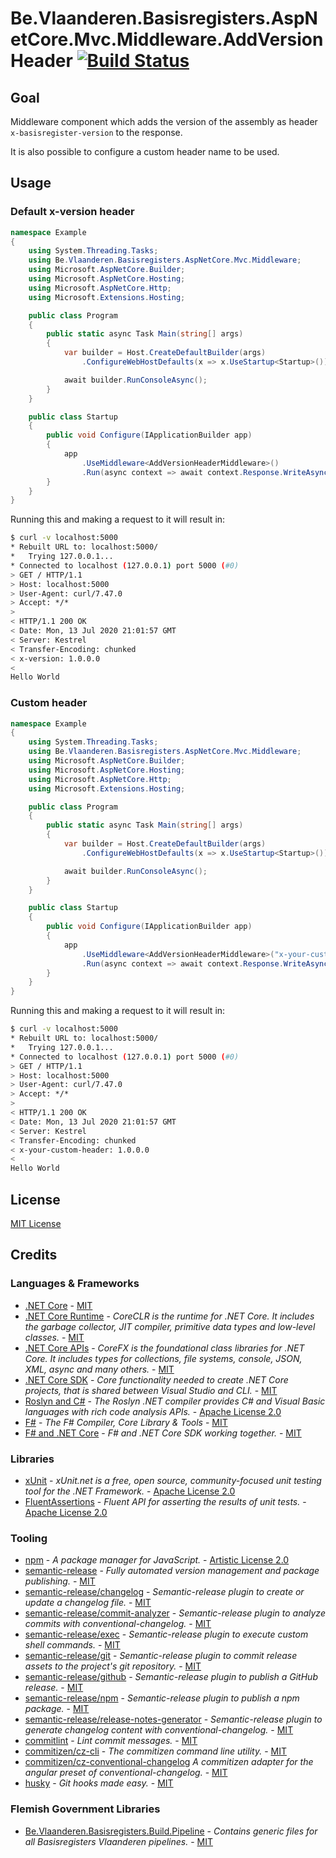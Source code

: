 # Be.Vlaanderen.Basisregisters.AspNetCore.Mvc.Middleware.AddVersionHeader [![Build Status](https://github.com/Informatievlaanderen/version-header-middleware/workflows/Build/badge.svg)](https://github.com/Informatievlaanderen/version-header-middleware/actions)

## Goal

Middleware component which adds the version of the assembly as header `x-basisregister-version` to the response.

It is also possible to configure a custom header name to be used.

## Usage

### Default x-version header

```csharp
namespace Example
{
    using System.Threading.Tasks;
    using Be.Vlaanderen.Basisregisters.AspNetCore.Mvc.Middleware;
    using Microsoft.AspNetCore.Builder;
    using Microsoft.AspNetCore.Hosting;
    using Microsoft.AspNetCore.Http;
    using Microsoft.Extensions.Hosting;

    public class Program
    {
        public static async Task Main(string[] args)
        {
            var builder = Host.CreateDefaultBuilder(args)
                .ConfigureWebHostDefaults(x => x.UseStartup<Startup>());

            await builder.RunConsoleAsync();
        }
    }

    public class Startup
    {
        public void Configure(IApplicationBuilder app)
        {
            app
                .UseMiddleware<AddVersionHeaderMiddleware>()
                .Run(async context => await context.Response.WriteAsync("Hello World"));
        }
    }
}
```

Running this and making a request to it will result in:

```bash
$ curl -v localhost:5000
* Rebuilt URL to: localhost:5000/
*   Trying 127.0.0.1...
* Connected to localhost (127.0.0.1) port 5000 (#0)
> GET / HTTP/1.1
> Host: localhost:5000
> User-Agent: curl/7.47.0
> Accept: */*
>
< HTTP/1.1 200 OK
< Date: Mon, 13 Jul 2020 21:01:57 GMT
< Server: Kestrel
< Transfer-Encoding: chunked
< x-version: 1.0.0.0
<
Hello World
```

### Custom header

```csharp
namespace Example
{
    using System.Threading.Tasks;
    using Be.Vlaanderen.Basisregisters.AspNetCore.Mvc.Middleware;
    using Microsoft.AspNetCore.Builder;
    using Microsoft.AspNetCore.Hosting;
    using Microsoft.AspNetCore.Http;
    using Microsoft.Extensions.Hosting;

    public class Program
    {
        public static async Task Main(string[] args)
        {
            var builder = Host.CreateDefaultBuilder(args)
                .ConfigureWebHostDefaults(x => x.UseStartup<Startup>());

            await builder.RunConsoleAsync();
        }
    }

    public class Startup
    {
        public void Configure(IApplicationBuilder app)
        {
            app
                .UseMiddleware<AddVersionHeaderMiddleware>("x-your-custom-header")
                .Run(async context => await context.Response.WriteAsync("Hello World"));
        }
    }
}
```

Running this and making a request to it will result in:

```bash
$ curl -v localhost:5000
* Rebuilt URL to: localhost:5000/
*   Trying 127.0.0.1...
* Connected to localhost (127.0.0.1) port 5000 (#0)
> GET / HTTP/1.1
> Host: localhost:5000
> User-Agent: curl/7.47.0
> Accept: */*
>
< HTTP/1.1 200 OK
< Date: Mon, 13 Jul 2020 21:01:57 GMT
< Server: Kestrel
< Transfer-Encoding: chunked
< x-your-custom-header: 1.0.0.0
<
Hello World
```

## License

[MIT License](https://choosealicense.com/licenses/mit/)

## Credits

### Languages & Frameworks

* [.NET Core](https://github.com/Microsoft/dotnet/blob/master/LICENSE) - [MIT](https://choosealicense.com/licenses/mit/)
* [.NET Core Runtime](https://github.com/dotnet/coreclr/blob/master/LICENSE.TXT) - _CoreCLR is the runtime for .NET Core. It includes the garbage collector, JIT compiler, primitive data types and low-level classes._ - [MIT](https://choosealicense.com/licenses/mit/)
* [.NET Core APIs](https://github.com/dotnet/corefx/blob/master/LICENSE.TXT) - _CoreFX is the foundational class libraries for .NET Core. It includes types for collections, file systems, console, JSON, XML, async and many others._ - [MIT](https://choosealicense.com/licenses/mit/)
* [.NET Core SDK](https://github.com/dotnet/sdk/blob/master/LICENSE.TXT) - _Core functionality needed to create .NET Core projects, that is shared between Visual Studio and CLI._ - [MIT](https://choosealicense.com/licenses/mit/)
* [Roslyn and C#](https://github.com/dotnet/roslyn/blob/master/License.txt) - _The Roslyn .NET compiler provides C# and Visual Basic languages with rich code analysis APIs._ - [Apache License 2.0](https://choosealicense.com/licenses/apache-2.0/)
* [F#](https://github.com/fsharp/fsharp/blob/master/LICENSE) - _The F# Compiler, Core Library & Tools_ - [MIT](https://choosealicense.com/licenses/mit/)
* [F# and .NET Core](https://github.com/dotnet/netcorecli-fsc/blob/master/LICENSE) - _F# and .NET Core SDK working together._ - [MIT](https://choosealicense.com/licenses/mit/)

### Libraries

* [xUnit](https://github.com/xunit/xunit/blob/master/license.txt) - _xUnit.net is a free, open source, community-focused unit testing tool for the .NET Framework._ - [Apache License 2.0](https://choosealicense.com/licenses/apache-2.0/)
* [FluentAssertions](https://github.com/fluentassertions/fluentassertions/blob/master/LICENSE) - _Fluent API for asserting the results of unit tests._ - [Apache License 2.0](https://choosealicense.com/licenses/apache-2.0/)

### Tooling

* [npm](https://github.com/npm/cli/blob/latest/LICENSE) - _A package manager for JavaScript._ - [Artistic License 2.0](https://choosealicense.com/licenses/artistic-2.0/)
* [semantic-release](https://github.com/semantic-release/semantic-release/blob/master/LICENSE) - _Fully automated version management and package publishing._ - [MIT](https://choosealicense.com/licenses/mit/)
* [semantic-release/changelog](https://github.com/semantic-release/changelog/blob/master/LICENSE) - _Semantic-release plugin to create or update a changelog file._ - [MIT](https://choosealicense.com/licenses/mit/)
* [semantic-release/commit-analyzer](https://github.com/semantic-release/commit-analyzer/blob/master/LICENSE) - _Semantic-release plugin to analyze commits with conventional-changelog._ - [MIT](https://choosealicense.com/licenses/mit/)
* [semantic-release/exec](https://github.com/semantic-release/exec/blob/master/LICENSE) - _Semantic-release plugin to execute custom shell commands._ - [MIT](https://choosealicense.com/licenses/mit/)
* [semantic-release/git](https://github.com/semantic-release/git/blob/master/LICENSE) - _Semantic-release plugin to commit release assets to the project's git repository._ - [MIT](https://choosealicense.com/licenses/mit/)
* [semantic-release/github](https://github.com/semantic-release/github/blob/master/LICENSE) - _Semantic-release plugin to publish a GitHub release._ - [MIT](https://choosealicense.com/licenses/mit/)
* [semantic-release/npm](https://github.com/semantic-release/npm/blob/master/LICENSE) - _Semantic-release plugin to publish a npm package._ - [MIT](https://choosealicense.com/licenses/mit/)
* [semantic-release/release-notes-generator](https://github.com/semantic-release/release-notes-generator/blob/master/LICENSE) - _Semantic-release plugin to generate changelog content with conventional-changelog._ - [MIT](https://choosealicense.com/licenses/mit/)
* [commitlint](https://github.com/conventional-changelog/commitlint/blob/master/license.md) - _Lint commit messages._ - [MIT](https://choosealicense.com/licenses/mit/)
* [commitizen/cz-cli](https://github.com/commitizen/cz-cli/blob/master/LICENSE) - _The commitizen command line utility._ - [MIT](https://choosealicense.com/licenses/mit/)
* [commitizen/cz-conventional-changelog](https://github.com/commitizen/cz-conventional-changelog/blob/master/LICENSE) _A commitizen adapter for the angular preset of conventional-changelog._ - [MIT](https://choosealicense.com/licenses/mit/)
* [husky](https://github.com/typicode/husky/blob/master/LICENSE) - _Git hooks made easy._  - [MIT](https://choosealicense.com/licenses/mit/)

### Flemish Government Libraries

* [Be.Vlaanderen.Basisregisters.Build.Pipeline](https://github.com/informatievlaanderen/build-pipeline/blob/main/LICENSE) - _Contains generic files for all Basisregisters Vlaanderen pipelines._ - [MIT](https://choosealicense.com/licenses/mit/)
